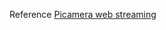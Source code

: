 Reference [Picamera web streaming](https://picamera.readthedocs.io/en/release-1.13/recipes2.html#web-streaming)
